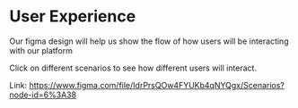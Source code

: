 # User Experience

Our figma design will help us show the flow of how users will be interacting with our platform

Click on different scenarios to see how different users will interact.

Link: https://www.figma.com/file/IdrPrsQOw4FYUKb4qNYQgx/Scenarios?node-id=6%3A38